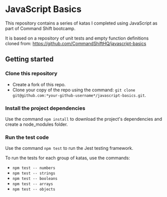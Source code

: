# JavaScript Basics

This repository contains a series of katas I completed using JavaScript as part of Command Shift bootcamp.

It is based on a repository of unit tests and empty function definitions cloned from: https://github.com/CommandShiftHQ/javascript-basics

## Getting started

### Clone this repository
- Create a fork of this repo.
- Clone your copy of the repo using the command: `git clone git@github.com:*your-github-username*/javascript-basics.git`.

### Install the project dependencies
Use the command `npm install` to download the project's dependencies and create a node_modules folder. 

### Run the test code
Use the command `npm test` to run the Jest testing framework.

To run the tests for each group of katas, use the commands:
- `npm test -- numbers`
- `npm test -- strings`
- `npm test -- booleans`
- `npm test -- arrays`
- `npm test -- objects`


